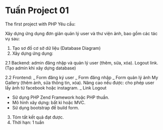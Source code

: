 # Tuấn Project 01
The first project with PHP
Yêu cầu:

Xây dựng ứng dụng đơn giản quản lý user và thư viện ảnh, bao gồm các tác vụ sau:

1. Tạo sơ đồ cơ sở dữ liệu (Database Diagram)
2. Xây dựng ứng dụng:

2.1 Backend: admin đăng nhập và quản lý user (thêm, sửa, xóa). Logout link. (Tạo admin khi xây dựng database)

2.2 Frontend:
_ Form đăng ký user
_ Form đăng nhập
_ Form quản lý ảnh My Gallery (thêm ảnh, sửa thông tin, xóa). Nâng cao nếu được: cho phép user lấy ảnh từ facebook hoặc instagram.
_ Link Logout

* Sử dụng PHP Zend Framework hoặc PHP thuần.
* Mô hình xây dựng: bất kì hoặc MVC.
* Sử dụng bootstrap để build form.

3. Tóm tắt kết quả đạt được.
4. Thời hạn: 1 tuần

